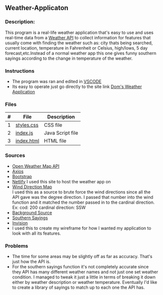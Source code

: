## Weather-Applicaton
### Description:

This program is a real-life weather application that's easy to use and uses real-time data from a [ Weather API](https://openweathermap.org/) to collect information for features that usually come with finding the weather such as: city thats being searched, current location, temperature in Fahrenheit or Celsius, high/lows, 5 day forecast,etc.Instead of a normal weather app this one gives funny southern sayings according to the change in temperature of the weather.

### Instructions
 - The program was ran and edited in [VSCODE](https://code.visualstudio.com/)
 - Its easy to operate just go directly to the site link [Dom's Weather Application](https://pedantic-swirles-d0df47.netlify.app/)

### Files

|   #   | File                       | Description                                                |
| :---: | -------------------------- | ---------------------------------------------------------- |
|   1   | [styles.css](./styles.css) | CSS file |
|   2   | [index.js](./index.js)     | Java Script file |
|   3   | [index.html](./index.html) | HTML file |


### Sources
- [Open Weather Map API](https://openweathermap.org/api)
- [Axios](https://github.com/axios/axios#axios-api)
- [Bootstrap](https://getbootstrap.com/)
- [Netlify](https://getbootstrap.com/)
I used this site to host the weather app on
- [Wind Direction Map](http://snowfence.umn.edu/Components/winddirectionanddegreeswithouttable3.htm)  
 I used this as a source to brute force the wind directions since all the API gave was the degree direction. I passed that number into the wind function and it matched the number passed in to the cardinal direction. Ex: cod: 200 cardinal direction: SSW 
- [Background Source](https://codepen.io/P1N2O/pen/pyBNzX)
- [Southern Sayings](https://wanderwisdom.com/travel-destinations/Funny-Southern-Sayings-and-Southern-Expressions)
- [Invision](https://dominique766495.invisionapp.com/freehand/Weather-App-with-a-twist-POeXgl9xR) 
- I used this to create my wireframe for how I wanted my application to look with all its features.

### Problems
- The time for some areas may be slightly off as far as accuracy. That's just how the API is.
- For the southern sayings function it's not completely accurate since they API has many different weather names and not just one set weather condition. 
I managed to tweak it just a little in terms of breaking it down either by weather description or weather temperature. Eventually I'd like to create a library of sayings to match up to each one the API has. 
